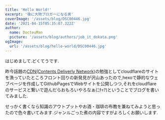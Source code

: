 ```yaml
---
title: 'Hello World!'
excerpt: '後に大物ブロガーになる男'
coverImage: '/assets/blog/DSC00446.jpg'
date: '2021-04-15T05:35:07.322Z'
author:
  name: DocteuMan
  picture: '/assets/blog/authors/job_it_dokata.png'
ogImage:
  url: '/assets/blog/hello-world/DSC00446.jpg'
---
```

はじめまして.どくてうです.

昨今話題の[CDN(Contents Deliverly Network)](https://www.cloudflare.com/ja-jp/cdn/)の勉強としてcloudflareのサイトを漁っていたところフロント回りの新発見が沢山あったので,hexoで静的なウェブページを作成してGithubPagesでWebサイトを公開しつつ,それをcloudflareのサービスと繋いで遊んだらおもろいやろなぁ(ﾆﾁｬｱ)ということでブログを書いてみました.

せっかく書くなら知識のアウトプットやお酒・珈琲の布教を兼ねてみようと思ったので色々書いてみます.ジャンルごった煮の内容ですがよろしくお願いします.